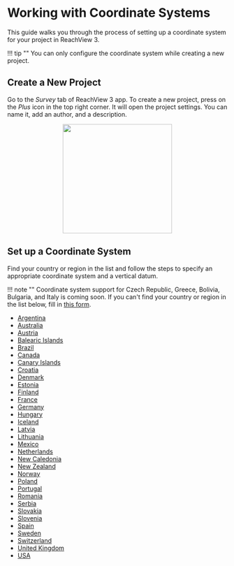 # Working with Coordinate Systems

This guide walks you through the process of setting up a coordinate system for your project in ReachView 3.

!!! tip ""
    You can only configure the coordinate system while creating a new project.

## Create a New Project

Go to the *Survey* tab of ReachView 3 app. To create a new project, press on the *Plus* icon in the top right corner. It will open the project settings. You can name it, add an author, and a description.

<p style="text-align:center"><img src="../img/crs-setup/new-project.gif" style="width: 250px;"/></p>

## Set up a Coordinate System

Find your country or region in the list and follow the steps to specify an appropriate coordinate system and a vertical datum.

!!! note ""
    Coordinate system support for Czech Republic, Greece, Bolivia, Bulgaria, and Italy is coming soon. If you can't find your country or region in the list below, fill in [this form](https://emlid.typeform.com/to/efWVaB3h).

* [Argentina](../countries/argentina)
* [Australia](../countries/australia)
* [Austria](../countries/austria)
* [Balearic Islands](../countries/balearic-islands)
* [Brazil](../countries/brazil)
* [Canada](../countries/canada)
* [Canary Islands](../countries/canary-islands)
* [Croatia](../countries/croatia)
* [Denmark](../countries/denmark)
* [Estonia](../countries/estonia)
* [Finland](../countries/finland)
* [France](../countries/france)
* [Germany](../countries/germany)
* [Hungary](../countries/hungary)
* [Iceland](../countries/iceland)
* [Latvia](../countries/latvia)
* [Lithuania](../countries/lithuania)
* [Mexico](../countries/mexico)
* [Netherlands](../countries/netherlands)
* [New Caledonia](../countries/new-caledonia)
* [New Zealand](../countries/new-zealand)
* [Norway](../countries/norway)
* [Poland](../countries/poland)
* [Portugal](../countries/portugal)
* [Romania](../countries/romania)
* [Serbia](../countries/serbia)
* [Slovakia](../countries/slovakia)
* [Slovenia](../countries/slovenia)
* [Spain](../countries/spain)
* [Sweden](../countries/sweden)
* [Switzerland](../countries/switzerland)
* [United Kingdom](../countries/united-kingdom)
* [USA](../countries/usa)
